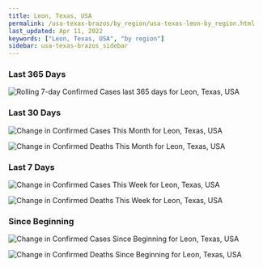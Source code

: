 ```yaml
---
title: Leon, Texas, USA
permalink: /usa-texas-brazos/by_region/usa-texas-leon-by_region.html
last_updated: Apr 11, 2022
keywords: ["Leon, Texas, USA", "by region"]
sidebar: usa-texas-brazos_sidebar
---
```


<h3>Last 365 Days</h3>

![Rolling 7-day Confirmed Cases last 365 days for Leon, Texas, USA](/covid_tracker/images/graphs/usa-texas-leon-weekly_totals_graph.png)

<h3>Last 30 Days</h3>

![Change in Confirmed Cases This Month for Leon, Texas, USA](/covid_tracker/images/graphs/usa-texas-leon-delta_confirmed-30_days_graph.png)

![Change in Confirmed Deaths This Month for Leon, Texas, USA](/covid_tracker/images/graphs/usa-texas-leon-delta_deaths-30_days_graph.png)

<h3>Last 7 Days</h3>

![Change in Confirmed Cases This Week for Leon, Texas, USA](/covid_tracker/images/graphs/usa-texas-leon-delta_confirmed-7_days_graph.png)

![Change in Confirmed Deaths This Week for Leon, Texas, USA](/covid_tracker/images/graphs/usa-texas-leon-delta_deaths-7_days_graph.png)

<h3>Since Beginning</h3>

![Change in Confirmed Cases Since Beginning for Leon, Texas, USA](/covid_tracker/images/graphs/usa-texas-leon-delta_confirmed-since_beginning_graph.png)

![Change in Confirmed Deaths Since Beginning for Leon, Texas, USA](/covid_tracker/images/graphs/usa-texas-leon-delta_deaths-since_beginning_graph.png)
